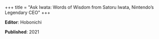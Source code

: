 +++
title = "Ask Iwata: Words of Wisdom from Satoru Iwata, Nintendo’s Legendary CEO"
+++



**Editor**: Hobonichi

**Published**: 2021